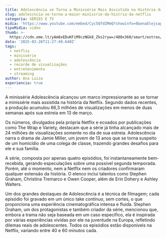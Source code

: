 ```yaml
---
title: Adolescência se Torna a Minissérie Mais Assistida na História da Netflix
slug: adolescncia-se-torna-a-maior-minissrie-da-histria-da-netflix
categoria: SÉRIES E TV
midia: 'https://www.youtube.com/embed/Cyc5QfdZMmQ?showinfo=0&enablejsapi=1'
tipoMidia: video
thumb: >-
  https://cdn.ome.lt/yAm8xEDuKFiM9czNGk8_Zks2ryw=/480x360/smart/extras/conteudos/01_H6OPnkj.jpg
data: '2025-03-26T11:27:49.640Z'
tags:
  - netflix
  - minissérie
  - adolescência
  - recorde de visualizações
  - entretenimento
  - streaming
author: Ana Luiza
experiencia: true
---
```


A minissérie Adolescência alcançou um marco impressionante ao se tornar a minissérie mais assistida na história da Netflix. Segundo dados recentes, a produção acumulou 66,3 milhões de visualizações em menos de duas semanas após sua estreia em 13 de março.

Os números, divulgados pela própria Netflix e ecoados por publicações como The Wrap e Variety, destacam que a série já tinha alcançado mais de 24 milhões de visualizações somente no dia de sua estreia. Adolescência narra o drama de Jamie Miller, um jovem de 13 anos que se torna suspeito de um homicídio de uma colega de classe, trazendo grandes desafios para ele e sua família.

A série, composta por apenas quatro episódios, foi instantaneamente bem-recebida, gerando especulações sobre uma possível segunda temporada. Porém, até o momento, nem a Netflix nem os criadores confirmaram qualquer extensão da história. O elenco inclui talentos como Stephen Graham, Christina Tremarco e Owen Cooper, além de Erin Dohery e Ashley Walters.

Um dos grandes destaques de Adolescência é a técnica de filmagem; cada episódio foi gravado em um único take contínuo, sem cortes, o que proporciona uma experiência cinematográfica intensa e fluida. Stephen Graham, um dos protagonistas e também criador da série, mencionou que, embora a trama não seja baseada em um caso específico, ela é inspirada por várias experiências vividas por ele na juventude na Europa, refletindo dilemas reais de adolescentes. Todos os episódios estão disponíveis na Netflix, variando entre 40 e 60 minutos cada.
